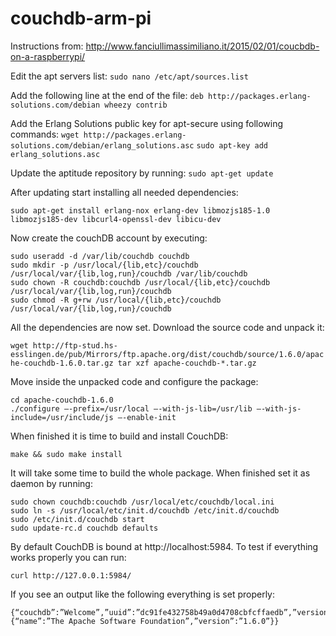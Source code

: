 # couchdb-arm-pi

Instructions from: http://www.fanciullimassimiliano.it/2015/02/01/coucbdb-on-a-raspberrypi/

Edit the apt servers list:
`sudo nano /etc/apt/sources.list`

Add the following line at the end of the file:
`deb http://packages.erlang-solutions.com/debian wheezy contrib`

Add the Erlang Solutions public key for apt-secure using following commands:
`wget http://packages.erlang-solutions.com/debian/erlang_solutions.asc`
`sudo apt-key add erlang_solutions.asc`

Update the aptitude repository by running:
`sudo apt-get update`

After updating start installing all needed dependencies:

`sudo apt-get install erlang-nox erlang-dev libmozjs185-1.0 libmozjs185-dev libcurl4-openssl-dev libicu-dev`

Now create the couchDB account by executing:
```
sudo useradd -d /var/lib/couchdb couchdb
sudo mkdir -p /usr/local/{lib,etc}/couchdb /usr/local/var/{lib,log,run}/couchdb /var/lib/couchdb
sudo chown -R couchdb:couchdb /usr/local/{lib,etc}/couchdb /usr/local/var/{lib,log,run}/couchdb
sudo chmod -R g+rw /usr/local/{lib,etc}/couchdb /usr/local/var/{lib,log,run}/couchdb
```

All the dependencies are now set. Download the source code and unpack it:

`wget http://ftp-stud.hs-esslingen.de/pub/Mirrors/ftp.apache.org/dist/couchdb/source/1.6.0/apache-couchdb-1.6.0.tar.gz tar xzf apache-couchdb-*.tar.gz`

Move inside the unpacked code and configure the package:
```
cd apache-couchdb-1.6.0
./configure —-prefix=/usr/local —-with-js-lib=/usr/lib —-with-js-include=/usr/include/js —-enable-init
```

When finished it is time to build and install CouchDB:

`make && sudo make install`

It will take some time to build the whole package. When finished set it as daemon by running:
```
sudo chown couchdb:couchdb /usr/local/etc/couchdb/local.ini
sudo ln -s /usr/local/etc/init.d/couchdb /etc/init.d/couchdb
sudo /etc/init.d/couchdb start
sudo update-rc.d couchdb defaults
```

By default CouchDB is bound at http://localhost:5984. To test if everything works properly you can run:

`curl http://127.0.0.1:5984/`

If you see an output like the following everything is set properly:
```
{“couchdb”:”Welcome”,”uuid”:”dc91fe432758b49a0d4708cbfcffaedb”,”version”:”1.6.0”,”vendor”:{“name”:”The Apache Software Foundation”,”version”:”1.6.0”}}
```
